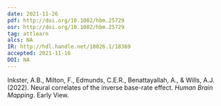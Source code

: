 ```yaml
---
date: 2021-11-26
pdf: http://doi.org/10.1002/hbm.25729 
osr: http://doi.org/10.1002/hbm.25729 
tag: attlearn
alcs: NA
IR: http://hdl.handle.net/10026.1/18369
accepted: 2021-11-16
DOI: NA
---
```


Inkster, A.B., Milton, F., Edmunds, C.E.R., Benattayallah, A., & Wills, A.J. (2022). Neural correlates of the inverse base-rate effect. _Human Brain Mapping_. Early View.





